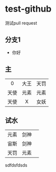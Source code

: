# test-github
测试pull request

## 分支1

- 你好

## 主
||||
|:---:|:---:|:---:|
|0  | 大王|  天罚|
|天使| 元素|  元素|
|天使| X  |女妖|



## 试水

||||
|:---:|:---:|:---:|
|元素 |剑神||
|宙斯 |剑神||
|天罚 |元素||

sdfdsfdsds
